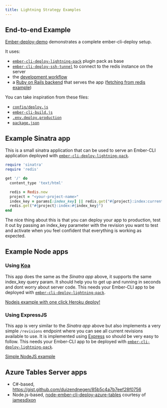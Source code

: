 ```yaml
---
title: Lightning Strategy Examples
---
```


## End-to-end Example

[Ember-deploy-demo](https://github.com/ghedamat/ember-deploy-demo) demonstrates a complete ember-cli-deploy setup.

It uses:

* [`ember-cli-deploy-lightning-pack`](https://github.com/ember-cli-deploy/ember-cli-deploy-lightning-pack) plugin pack as base
* [`ember-cli-deploy-ssh-tunnel`](https://github.com/ember-cli-deploy/ember-cli-deploy-ssh-tunnel) to connect to the redis instance on the server
* the [development workflow](../development-workflow)
* a [Ruby on Rails backend](https://github.com/ghedamat/ember-deploy-demo/tree/master/edd-rails) that serves the app ([fetching from redis example](https://github.com/ghedamat/ember-deploy-demo/blob/master/edd-rails/app/controllers/demo_controller.rb))

You can take inspiration from these files:

* [`config/deploy.js`](https://github.com/ghedamat/ember-deploy-demo/blob/master/edd-cli/config/deploy.js)
* [`ember-cli-build.js`](https://github.com/ghedamat/ember-deploy-demo/blob/master/edd-cli/ember-cli-build.js)
* [`.env.deploy.production`](https://github.com/ghedamat/ember-deploy-demo/blob/master/edd-cli/.env.deploy.production.example)
* [`package.json`](https://github.com/ghedamat/ember-deploy-demo/blob/master/edd-cli/package.json#L33-L34)

## Example Sinatra app

This is a small sinatra application that can be used to serve an Ember-CLI application deployed with [`ember-cli-deploy-lightning-pack`](https://github.com/ember-cli-deploy/ember-cli-deploy-lightning-pack).

```ruby
require 'sinatra'
require 'redis'

get '/' do
  content_type 'text/html'

  redis = Redis.new
  project = "<your-project-name>"
  index_key = params[:index_key] || redis.get("#{project}:index:current")
  redis.get("#{project}:index:#{index_key}")
end
```

The nice thing about this is that you can deploy your app to production, test it out by passing an index_key parameter with the revision you want to test and activate when you feel confident that everything is working as expected.

## Example Node apps

### Using [Koa](http://koajs.com/)
This app does the same as the *Sinatra app* above, it supports the same index_key query param. It should help you to get up and running in seconds and dont worry about server code. This needs your Ember-CLI app to be deployed with [`ember-cli-deploy-lightning-pack`](https://github.com/ember-cli-deploy/ember-cli-deploy-lightning-pack).

[Nodejs example with one click Heroku deploy!](https://github.com/philipheinser/ember-lightning)

### Using ExpressJS
This app is very similar to the *Sinatra app* above but also implements a very simple `/revisions` endpoint where you can see all current revisions available to use. It is implemented using [Express](http://expressjs.com/) so should be very easy to follow. This needs your Ember-CLI app to be deployed with [`ember-cli-deploy-lightning-pack`](https://github.com/ember-cli-deploy/ember-cli-deploy-lightning-pack).

[Simple NodeJS example](https://github.com/stonecircle/express-lightning-deploy)

## Azure Tables Server apps

- C#-based, https://gist.github.com/duizendnegen/85b5c4a7b7eef28f0756
- Node.js-based, [node-ember-cli-deploy-azure-tables](https://github.com/jamesdixon/node-ember-cli-deploy-azure-tables) courtesy of [jamesdixon](https://github.com/jamesdixon/)
